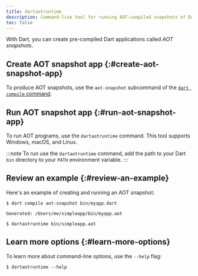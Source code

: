 ```yaml
---
title: dartaotruntime
description: Command-line tool for running AOT-compiled snapshots of Dart code.
toc: false
---
```


With Dart, you can create pre-compiled Dart applications called *AOT snapshots*.

## Create AOT snapshot app {:#create-aot-snapshot-app}

To produce AOT snapshots, use the `aot-snapshot` subcommand of the
[`dart compile` command][dart compile].

## Run AOT snapshot app {:#run-aot-snapshot-app}

To run AOT programs, use the `dartaotruntime` command.
This tool supports Windows, macOS, and Linux.

:::note
To run use the `dartaotruntime` command,
add the path to your Dart `bin` directory to your `PATH` environment variable.
:::

[dart compile]: /tools/dart-compile

## Review an example {:#review-an-example}

Here's an example of creating and running an AOT snapshot:

```console
$ dart compile aot-snapshot bin/myapp.dart
```

```console
Generated: /Users/me/simpleapp/bin/myapp.aot
```

```console
$ dartaotruntime bin/simpleapp.aot
```

## Learn more options {:#learn-more-options}

To learn more about command-line options, use the `--help` flag:

```console
$ dartaotruntime --help
```